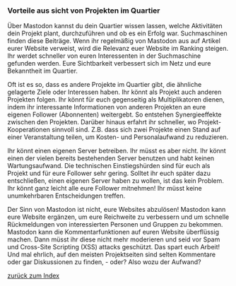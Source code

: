 ### Vorteile aus sicht von Projekten im Quartier

Über Mastodon kannst du dein Quartier wissen lassen, welche Aktivitäten dein Projekt plant, durchzuführen und ob es ein Erfolg war. Suchmaschinen finden diese Beiträge. Wenn ihr regelmäßig von Mastodon aus auf Artikel eurer Website verweist, wird die Relevanz euer Website im Ranking steigen. Ihr werdet schneller von euren Interessenten in der Suchmaschine gefunden werden. Eure Sichtbarkeit verbessert sich im Netz und eure Bekanntheit im Quartier.

Oft ist es so, dass es andere Projekte im Quartier gibt, die ähnliche gelagerte Ziele oder Interessen haben. Ihr könnt als Projekt auch anderen Projekten folgen. Ihr könnt für euch gegenseitig als Multiplikatoren dienen, indem ihr interessante Informationen von anderen Projekten an eure eigenen Follower (Abonnenten) weitergebt. So entstehen Synergieeffekte zwischen den Projekten. Darüber hinaus erfahrt ihr schneller, wo Projekt-Kooperationen sinnvoll sind. Z.B. dass sich zwei Projekte einen Stand auf einer Veranstaltung teilen, um Kosten- und Personalaufwand zu reduzieren.

Ihr könnt einen eigenen Server betreiben. Ihr müsst es aber nicht. Ihr könnt einen der vielen bereits bestehenden Server benutzen und habt keinen Wartungsaufwand. Die technischen Einstiegshürden sind für euch als Projekt und für eure Follower sehr gering. Solltet ihr euch später dazu entschließen, einen eigenen Server haben zu wollen, ist das kein Problem. Ihr könnt ganz leicht alle eure Follower mitnehmen! Ihr müsst keine unumkehrbaren Entscheidungen treffen.

Der Sinn von Mastodon ist nicht, eure Websites abzulösen! Mastodon kann eure Website ergänzen, um eure Reichweite zu verbessern und um schnelle Rückmeldungen von interessierten Personen und Gruppen zu bekommen. Mastodon kann die Kommentarfunktionen auf euren Website überflüssig machen. Dann müsst ihr diese nicht mehr moderieren und seid vor Spam und Cross-Site Scripting (XSS) attacks geschützt. Das spart euch Arbeit! Und mal ehrlich, auf den meisten Projektseiten sind selten Kommentare oder gar Diskussionen zu finden, - oder? Also wozu der Aufwand?

[zurück zum Index](markdown/00-00-index.md)